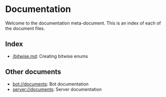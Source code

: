 # Documentation

Welcome to the documentation meta-document. This is an index of each of the document files.

## Index

* [/bitwise.md](./bitwise.md): Creating bitwise enums

## Other documents

* [bot://documents](https://github.com/Hedgehog2-0-development/Hedgehog-Rewrite/tree/master/documentation): Bot documentation
* [server://documents](https://github.com/Hedgehog2-0-development/HedgehogServer/tree/master/documentation): Server documentation
